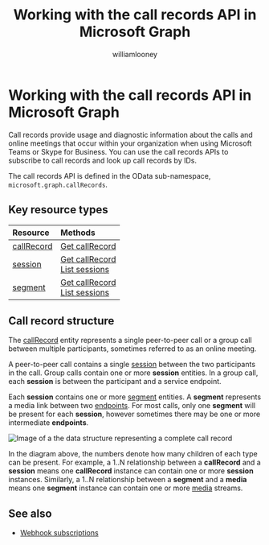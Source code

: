 ﻿---
title: "Working with the call records API in Microsoft Graph"
description: "The Microsoft Graph call records API allows you to retrieve usage and diagnostics data for calls and online meetings within your organization."
author: "williamlooney"
doc_type: conceptualPageType
ms.prod: cloud-communications
localization_priority: Priority
---

# Working with the call records API in Microsoft Graph

Call records provide usage and diagnostic information about the calls and online meetings that occur within your organization when using Microsoft Teams or Skype for Business. You can use the call records APIs to subscribe to call records and look up call records by IDs.

The call records API is defined in the OData sub-namespace, `microsoft.graph.callRecords`.

## Key resource types

| Resource                                | Methods                                                                                                         |
| :-------------------------------------- | :-------------------------------------------------------------------------------------------------------------- |
| [callRecord](callrecords-callrecord.md) | [Get callRecord](../api/callrecords-callrecord-get.md)                                                          |
| [session](callrecords-session.md)       | [Get callRecord](../api/callrecords-callrecord-get.md)<br />[List sessions](../api/callrecords-session-list.md) |
| [segment](callrecords-segment.md)       | [Get callRecord](../api/callrecords-callrecord-get.md)<br />[List sessions](../api/callrecords-session-list.md) |

## Call record structure

The [callRecord](callrecords-callrecord.md) entity represents a single peer-to-peer call or a group call between multiple participants, sometimes referred to as an online meeting.

A peer-to-peer call contains a single [session](callrecords-session.md) between the two participants in the call. Group calls contain one or more **session** entities. In a group call, each **session** is between the participant and a service endpoint.

Each **session** contains one or more [segment](callrecords-segment.md) entities. A **segment** represents a media link between two [endpoints](callrecords-endpoint.md). For most calls, only one **segment** will be present for each **session**, however sometimes there may be one or more intermediate **endpoints**.

![Image of a the data structure representing a complete call record](/graph/images/callrecords-structure.png)

In the diagram above, the numbers denote how many children of each type can be present. For example, a 1..N relationship between a **callRecord** and a **session** means one **callRecord** instance can contain one or more **session** instances. Similarly, a 1..N relationship between a **segment** and a **media** means one **segment** instance can contain one or more [media](callrecords-media.md) streams.

## See also

- [Webhook subscriptions](/graph/api/resources/webhooks?view=graph-rest-1.0)

